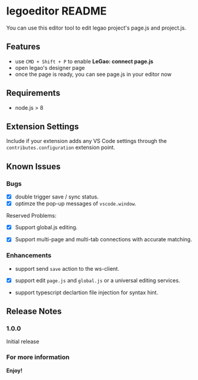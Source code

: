 # legoeditor README

You can use this editor tool to edit legao project's page.js and project.js.

## Features

- use `CMD + Shift + P` to enable **LeGao: connect page.js**
- open legao's designer page
- once the page is ready, you can see page.js in your editor now


## Requirements

- node.js > 8

## Extension Settings

Include if your extension adds any VS Code settings through the `contributes.configuration` extension point.

## Known Issues

### Bugs

- [x] double trigger save / sync status.
- [x] optimze the pop-up messages of `vscode.window`.

Reserved Problems:

- [x] Support global.js editing.
- [x] Support multi-page and multi-tab connections with accurate matching.


### Enhancements

- support send `save` action to the ws-client.
- [x] support edit `page.js` and `global.js` or a universal editing services.
- support typescript declartion file injection for syntax hint.

## Release Notes

### 1.0.0

Initial release

### For more information

**Enjoy!**
